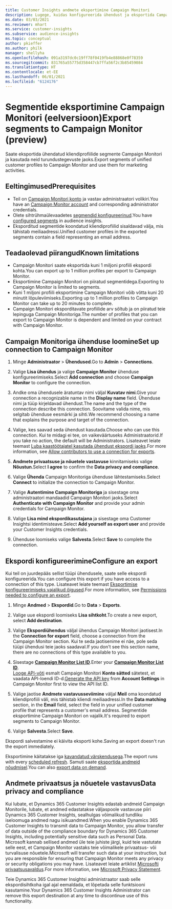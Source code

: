```yaml
---
title: Customer Insights andmete eksportimine Campaign Monitori
description: Lugege, kuidas konfigureerida ühendust ja eksportida Campaign Monitori.
ms.date: 03/03/2021
ms.reviewer: mhart
ms.service: customer-insights
ms.subservice: audience-insights
ms.topic: conceptual
author: pkieffer
ms.author: philk
manager: shellyha
ms.openlocfilehash: 091a3197dc0c19ff78f0419fb4e88868e0f78359
ms.sourcegitcommit: 831765a55775d358447cb7ffa56f2c3b85459084
ms.translationtype: HT
ms.contentlocale: et-EE
ms.lasthandoff: 06/01/2021
ms.locfileid: "6124176"
---
```

# <a name="export-segments-to-campaign-monitor-preview"></a><span data-ttu-id="8af82-103">Segmentide eksportimine Campaign Monitori (eelversioon)</span><span class="sxs-lookup"><span data-stu-id="8af82-103">Export segments to Campaign Monitor (preview)</span></span>

<span data-ttu-id="8af82-104">Saate eksportida ühendatud kliendiprofiilide segmente Campaign Monitori ja kasutada neid turundustegevuste jaoks.</span><span class="sxs-lookup"><span data-stu-id="8af82-104">Export segments of unified customer profiles to Campaign Monitor and use them for marketing activities.</span></span>

## <a name="prerequisites"></a><span data-ttu-id="8af82-105">Eeltingimused</span><span class="sxs-lookup"><span data-stu-id="8af82-105">Prerequisites</span></span>

-   <span data-ttu-id="8af82-106">Teil on [Campaign Monitori konto](https://www.campaignmonitor.com/) ja vastav administraatori volikiri.</span><span class="sxs-lookup"><span data-stu-id="8af82-106">You have an [Campaign Monitor account](https://www.campaignmonitor.com/) and corresponding administrator credentials.</span></span>
-   <span data-ttu-id="8af82-107">Olete sihtrühmaülevaadetes [segmendid konfigureerinud](segments.md).</span><span class="sxs-lookup"><span data-stu-id="8af82-107">You have [configured segments](segments.md) in audience insights.</span></span>
-   <span data-ttu-id="8af82-108">Eksporditud segmentide koondatud kliendiprofiilid sisaldavad välja, mis tähistab meiliaadressi.</span><span class="sxs-lookup"><span data-stu-id="8af82-108">Unified customer profiles in the exported segments contain a field representing an email address.</span></span>

## <a name="known-limitations"></a><span data-ttu-id="8af82-109">Teadaolevad piirangud</span><span class="sxs-lookup"><span data-stu-id="8af82-109">Known limitations</span></span>

- <span data-ttu-id="8af82-110">Campaign Monitori saate eksportida kuni 1 miljoni profiili ekspordi kohta.</span><span class="sxs-lookup"><span data-stu-id="8af82-110">You can export up to 1 million profiles per export to Campaign Monitor.</span></span>
- <span data-ttu-id="8af82-111">Eksportimine Campaign Monitori on piiratud segmentidega.</span><span class="sxs-lookup"><span data-stu-id="8af82-111">Exporting to Campaign Monitor is limited to segments.</span></span>
- <span data-ttu-id="8af82-112">Kuni 1 miljoni profiili eksportimine Campaign Monitori võib võtta kuni 20 minutit lõpuleviimiseks.</span><span class="sxs-lookup"><span data-stu-id="8af82-112">Exporting up to 1 million profiles to Campaign Monitor can take up to 20 minutes to complete.</span></span> 
- <span data-ttu-id="8af82-113">Campaign Monitori eksporditavate profiilide arv sõltub ja on piiratud teie lepinguga Campaign Monitoriga.</span><span class="sxs-lookup"><span data-stu-id="8af82-113">The number of profiles that you can export to Campaign Monitor is dependent and limited on your contract with Campaign Monitor.</span></span>

## <a name="set-up-connection-to-campaign-monitor"></a><span data-ttu-id="8af82-114">Campaign Monitoriga ühenduse loomine</span><span class="sxs-lookup"><span data-stu-id="8af82-114">Set up connection to Campaign Monitor</span></span>

1. <span data-ttu-id="8af82-115">Minge **Administraator** > **Ühendused**.</span><span class="sxs-lookup"><span data-stu-id="8af82-115">Go to **Admin** > **Connections**.</span></span>

1. <span data-ttu-id="8af82-116">Valige **Lisa ühendus** ja valige **Campaign Monitor** ühenduse konfigureerimiseks.</span><span class="sxs-lookup"><span data-stu-id="8af82-116">Select **Add connection** and choose **Campaign Monitor** to configure the connection.</span></span>

1. <span data-ttu-id="8af82-117">Andke oma ühendusele äratuntav nimi väljal **Kuvatav nimi**.</span><span class="sxs-lookup"><span data-stu-id="8af82-117">Give your connection a recognizable name in the **Display name** field.</span></span> <span data-ttu-id="8af82-118">Ühenduse nimi ja tüüp kirjeldavad ühendust.</span><span class="sxs-lookup"><span data-stu-id="8af82-118">The name and the type of the connection describe this connection.</span></span> <span data-ttu-id="8af82-119">Soovitame valida nime, mis selgitab ühenduse eesmärki ja sihti.</span><span class="sxs-lookup"><span data-stu-id="8af82-119">We recommend choosing a name that explains the purpose and target of the connection.</span></span>

1. <span data-ttu-id="8af82-120">Valige, kes saavad seda ühendust kasutada.</span><span class="sxs-lookup"><span data-stu-id="8af82-120">Choose who can use this connection.</span></span> <span data-ttu-id="8af82-121">Kui te midagi ei tee, on vaikeväärtuseks Administraatorid.</span><span class="sxs-lookup"><span data-stu-id="8af82-121">If you take no action, the default will be Administrators.</span></span> <span data-ttu-id="8af82-122">Lisateavet leiate teemast [Luba kaastöötajatel kasutada ühendust ekspordi jaoks](connections.md#allow-contributors-to-use-a-connection-for-exports).</span><span class="sxs-lookup"><span data-stu-id="8af82-122">For more information, see [Allow contributors to use a connection for exports](connections.md#allow-contributors-to-use-a-connection-for-exports).</span></span>

1. <span data-ttu-id="8af82-123">**Andmete privaatsuse ja nõuetele vastavuse** kinnitamiseks valige **Nõustun**.</span><span class="sxs-lookup"><span data-stu-id="8af82-123">Select **I agree** to confirm the **Data privacy and compliance**.</span></span>

1. <span data-ttu-id="8af82-124">Valige **Ühenda** Campaign Monitoriga ühenduse lähtestamiseks.</span><span class="sxs-lookup"><span data-stu-id="8af82-124">Select **Connect** to initialize the connection to Campaign Monitor.</span></span>

1. <span data-ttu-id="8af82-125">Valige **Autentimine Campaign Monitoriga** ja sisestage oma administraatori mandaadid Campaign Monitori jaoks.</span><span class="sxs-lookup"><span data-stu-id="8af82-125">Select **Authenticate with Campaign Monitor** and provide your admin credentials for Campaign Monitor.</span></span>

1. <span data-ttu-id="8af82-126">Valige **Lisa mind ekspordikasutajana** ja sisestage oma Customer Insightsi identimisteave.</span><span class="sxs-lookup"><span data-stu-id="8af82-126">Select **Add yourself as export user** and provide your Customer Insights credentials.</span></span>

1. <span data-ttu-id="8af82-127">Ühenduse loomiseks valige **Salvesta**.</span><span class="sxs-lookup"><span data-stu-id="8af82-127">Select **Save** to complete the connection.</span></span>

## <a name="configure-an-export"></a><span data-ttu-id="8af82-128">Ekspordi konfigureerimine</span><span class="sxs-lookup"><span data-stu-id="8af82-128">Configure an export</span></span>

<span data-ttu-id="8af82-129">Kui teil on juurdepääs sellist tüüpi ühendusele, saate selle ekspordi konfigureerida.</span><span class="sxs-lookup"><span data-stu-id="8af82-129">You can configure this export if you have access to a connection of this type.</span></span> <span data-ttu-id="8af82-130">Lisateavet leiate teemast [Eksportimise konfigureerimiseks vajalikud õigused](export-destinations.md#set-up-a-new-export).</span><span class="sxs-lookup"><span data-stu-id="8af82-130">For more information, see [Permissions needed to configure an export](export-destinations.md#set-up-a-new-export).</span></span>

1. <span data-ttu-id="8af82-131">Minge **Andmed** > **Ekspordid**.</span><span class="sxs-lookup"><span data-stu-id="8af82-131">Go to **Data** > **Exports**.</span></span>

1. <span data-ttu-id="8af82-132">Valige uue ekspordi loomiseks **Lisa sihtkoht**.</span><span class="sxs-lookup"><span data-stu-id="8af82-132">To create a new export, select **Add destination**.</span></span>

1. <span data-ttu-id="8af82-133">Valige **Ekspordiühendus** väljal ühendus Campaign Monitori jaotisest.</span><span class="sxs-lookup"><span data-stu-id="8af82-133">In the **Connection for export** field, choose a connection from the Campaign Monitor section.</span></span> <span data-ttu-id="8af82-134">Kui te seda jaotisenime ei näe, pole seda tüüpi ühendusi teie jaoks saadaval.</span><span class="sxs-lookup"><span data-stu-id="8af82-134">If you don't see this section name, there are no connections of this type available to you.</span></span>

1. <span data-ttu-id="8af82-135">Sisestage [**Campaign Monitor List ID**](https://www.campaignmonitor.com/api/getting-started/#your-list-id).</span><span class="sxs-lookup"><span data-stu-id="8af82-135">Enter your [**Campaign Monitor List ID**](https://www.campaignmonitor.com/api/getting-started/#your-list-id).</span></span>    
   <span data-ttu-id="8af82-136">[Looge API-võti](https://www.campaignmonitor.com/api/getting-started/) esmalt Campaign Monitori **Konto sätted** sätetest, et vaadata API-loendi ID-d.</span><span class="sxs-lookup"><span data-stu-id="8af82-136">[Generate the API key](https://www.campaignmonitor.com/api/getting-started/) from **Account Settings** in Campaign Monitor first to view the API list ID.</span></span>  

3. <span data-ttu-id="8af82-137">Valige jaotise **Andmete vastavusseviimine** väljal **Meil** oma koondatud kliendiprofiili väli, mis tähistab kliendi meiliaadressi.</span><span class="sxs-lookup"><span data-stu-id="8af82-137">In the **Data matching** section, in the **Email** field, select the field in your unified customer profile that represents a customer's email address.</span></span> <span data-ttu-id="8af82-138">Segmentide eksportimine Campaign Monitori on vajalik.</span><span class="sxs-lookup"><span data-stu-id="8af82-138">It's required to export segments to Campaign Monitor.</span></span>

1. <span data-ttu-id="8af82-139">Valige **Salvesta**.</span><span class="sxs-lookup"><span data-stu-id="8af82-139">Select **Save**.</span></span>

<span data-ttu-id="8af82-140">Ekspordi salvestamine ei käivita eksporti kohe.</span><span class="sxs-lookup"><span data-stu-id="8af82-140">Saving an export doesn't run the export immediately.</span></span>

<span data-ttu-id="8af82-141">Eksportimine käitatakse iga [kavandatud värskendusega](system.md#schedule-tab).</span><span class="sxs-lookup"><span data-stu-id="8af82-141">The export runs with every [scheduled refresh](system.md#schedule-tab).</span></span> <span data-ttu-id="8af82-142">Samuti saate [eksportida andmeid nõudmisel](export-destinations.md#run-exports-on-demand).</span><span class="sxs-lookup"><span data-stu-id="8af82-142">You can also [export data on demand](export-destinations.md#run-exports-on-demand).</span></span> 


## <a name="data-privacy-and-compliance"></a><span data-ttu-id="8af82-143">Andmete privaatsus ja nõuetele vastavus</span><span class="sxs-lookup"><span data-stu-id="8af82-143">Data privacy and compliance</span></span>

<span data-ttu-id="8af82-144">Kui lubate, et Dynamics 365 Customer Insights edastab andmeid Campaign Monitorile, lubate, et andmed edastatakse väljaspoole vastavuse piiri Dynamics 365 Customer Insights, sealhulgas võimalikud tundliku iseloomuga andmed nagu isikuandmed.</span><span class="sxs-lookup"><span data-stu-id="8af82-144">When you enable Dynamics 365 Customer Insights to transmit data to Campaign Monitor, you allow transfer of data outside of the compliance boundary for Dynamics 365 Customer Insights, including potentially sensitive data such as Personal Data.</span></span> <span data-ttu-id="8af82-145">Microsoft kannab sellised andmed üle teie juhiste järgi, kuid teie vastutate selle eest, et Campaign Monitor vastaks teie võimalikele privaatsus- või turvalisuse nõuetele.</span><span class="sxs-lookup"><span data-stu-id="8af82-145">Microsoft will transfer such data at your instruction, but you are responsible for ensuring that Campaign Monitor meets any privacy or security obligations you may have.</span></span> <span data-ttu-id="8af82-146">Lisateavet leiate artiklist [Microsofti privaatsusavaldus](https://go.microsoft.com/fwlink/?linkid=396732).</span><span class="sxs-lookup"><span data-stu-id="8af82-146">For more information, see [Microsoft Privacy Statement](https://go.microsoft.com/fwlink/?linkid=396732).</span></span>

<span data-ttu-id="8af82-147">Teie Dynamics 365 Customer Insightsi administraator saab selle ekspordisihtkoha igal ajal eemaldada, et lõpetada selle funktsiooni kasutamine.</span><span class="sxs-lookup"><span data-stu-id="8af82-147">Your Dynamics 365 Customer Insights Administrator can remove this export destination at any time to discontinue use of this functionality.</span></span>
